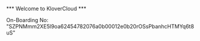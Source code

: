 *** Welcome to KloverCloud ***

On-Boarding No: &#34;SZPNMmm2XE5l9oa62454782076a0b00012e0b20rOSsPbanhcHTMYq6t8uS&#34;
